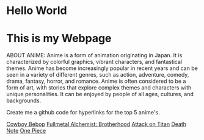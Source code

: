 # Hello World
# This is my Webpage

ABOUT ANIME:
Anime is a form of animation originating in Japan. It is characterized by colorful graphics, vibrant characters, and fantastical themes. Anime has become increasingly popular in recent years and can be seen in a variety of different genres, such as action, adventure, comedy, drama, fantasy, horror, and romance. Anime is often considered to be a form of art, with stories that explore complex themes and characters with unique personalities. It can be enjoyed by people of all ages, cultures, and backgrounds.

  Create me a github code for hyperlinks for the top 5 anime's.
  
  [Cowboy Bebop](https://www.imdb.com/title/tt0213338/)
  [Fullmetal Alchemist: Brotherhood](https://www.imdb.com/title/tt1311061/)
  [Attack on Titan](https://www.imdb.com/title/tt2560140/)
  [Death Note](https://www.imdb.com/title/tt0877057/)
  [One Piece](https://www.imdb.com/title/tt0388629/)
